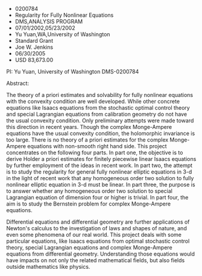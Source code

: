 
* 0200784
* Regularity for Fully Nonlinear Equations
* DMS,ANALYSIS PROGRAM
* 07/01/2002,05/23/2002
* Yu Yuan,WA,University of Washington
* Standard Grant
* Joe W. Jenkins
* 06/30/2005
* USD 83,673.00

PI: Yu Yuan, University of Washington DMS-0200784

Abstract:

The theory of a priori estimates and solvability for fully nonlinear equations
with the convexity condition are well developed. While other concrete equations
like Isaacs equations from the stochastic optimal control theory and special
Lagrangian equations from calibration geometry do not have the usual convexity
condition. Only preliminary attempts were made toward this direction in recent
years. Though the complex Monge-Ampere equations have the usual convexity
condition, the holomorphic invariance is too large. There is no theory of a
priori estimates for the complex Monge-Ampere equations with non-smooth right
hand side. This project concentrates on the following four parts. In part one,
the objective is to derive Holder a priori estimates for finitely piecewise
linear Isaacs equations by further employment of the ideas in recent work. In
part two, the attempt is to study the regularity for general fully nonlinear
elliptic equations in 3-d in the light of recent work that any homogeneous order
two solution to fully nonlinear elliptic equation in 3-d must be linear. In part
three, the purpose is to answer whether any homogeneous order two solution to
special Lagrangian equation of dimension four or higher is trivial. In part
four, the aim is to study the Bernstein problem for complex Monge-Ampere
equations.

Differential equations and differential geometry are further applications of
Newton's calculus to the investigation of laws and shapes of nature, and even
some phenomena of our real world. This project deals with some particular
equations, like Isaacs equations from optimal stochastic control theory, special
Lagrangian equations and complex Monge-Ampere equations from differential
geometry. Understanding those equations would have impacts on not only the
related mathematical fields, but also fields outside mathematics like physics.


